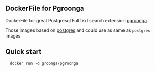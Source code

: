 ## DockerFile for Pgroonga

DockerFile for great Postgresql Full text search extension [pgroonga](https://github.com/pgroonga/pgroonga)

Those images based on [postgres](https://hub.docker.com/_/postgres) and could use as same as `postgres` images

## Quick start

```shell
  docker run -d groonga/pgroonga
```
